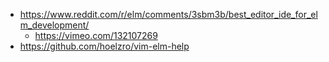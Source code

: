 - https://www.reddit.com/r/elm/comments/3sbm3b/best_editor_ide_for_elm_development/
  - https://vimeo.com/132107269
- https://github.com/hoelzro/vim-elm-help
